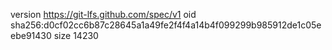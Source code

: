 version https://git-lfs.github.com/spec/v1
oid sha256:d0cf02cc6b87c28645a1a49fe2f4f4a14b4f099299b985912de1c05eebe91430
size 14230
